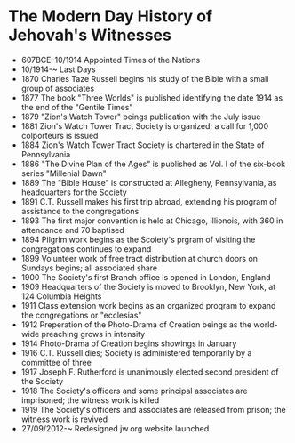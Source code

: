 The Modern Day History of Jehovah's Witnesses
===========================================

- 607BCE-10/1914 Appointed Times of the Nations
- 10/1914-~ Last Days
- 1870 Charles Taze Russell begins his study of the Bible with a small group of associates
- 1877 The book "Three Worlds" is published identifying the date 1914 as the end of the "Gentile Times"
- 1879 "Zion's Watch Tower" beings publication with the July issue
- 1881 Zion's Watch Tower Tract Society is organized; a call for 1,000 colporteurs is issued
- 1884 Zion's Watch Tower Tract Society is chartered in the State of Pennsylvania
- 1886 "The Divine Plan of the Ages" is published as Vol. I of the six-book series "Millenial Dawn"
- 1889 The "Bible House" is constructed at Allegheny, Pennsylvania, as headquarters for the Society
- 1891 C.T. Russell makes his first trip abroad, extending his program of assistance to the congregations
- 1893 The first major convention is held at Chicago, Illionois, with 360 in attendance and 70 baptised
- 1894 Pilgrim work begins as the Scoiety's prgram of visiting the congregations continues to expand
- 1899 Volunteer work of free tract distribution at church doors on Sundays begins; all associated share
- 1900 The Society's first Branch office is opened in London, England
- 1909 Headquarters of the Society is moved to Brooklyn, New York, at 124 Columbia Heights
- 1911 Class extension work begins as an organized program to expand the congregations or "ecclesias"
- 1912 Preperation of the Photo-Drama of Creation beings as the world-wide preaching grows in intensity
- 1914 Photo-Drama of Creation begins showings in January
- 1916 C.T. Russell dies; Society is administered temporarily by a committee of three
- 1917 Joseph F. Rutherford is unanimously elected second president of the Society
- 1918 The Society's officers and some principal associates are imprisoned; the witness work is killed
- 1919 The Society's officers and associates are released from prison; the witness work is revived
- 27/09/2012-~ Redesigned jw.org website launched
